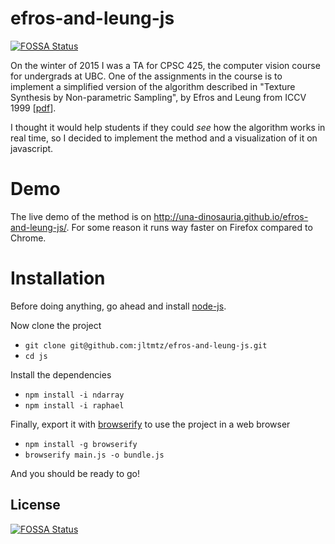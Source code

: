 # efros-and-leung-js
[![FOSSA Status](https://app.fossa.com/api/projects/git%2Bgithub.com%2Funa-dinosauria%2Fefros-and-leung-js.svg?type=shield)](https://app.fossa.com/projects/git%2Bgithub.com%2Funa-dinosauria%2Fefros-and-leung-js?ref=badge_shield)


On the winter of 2015 I was a TA for CPSC 425, the computer vision course for undergrads at UBC. One of the assignments in the course is to implement a simplified version of the algorithm described in "Texture Synthesis by Non-parametric Sampling", by Efros and Leung from ICCV 1999 [[pdf](https://www.eecs.berkeley.edu/Research/Projects/CS/vision/papers/efros-iccv99.pdf)].

I thought it would help students if they could *see* how the algorithm works in real time, so I decided to implement the method and a visualization of it on javascript.

# Demo

The live demo of the method is on http://una-dinosauria.github.io/efros-and-leung-js/. For some reason it runs way faster on Firefox compared to Chrome.

# Installation

Before doing anything, go ahead and install [node-js](https://nodejs.org/).

Now clone the project

* `git clone git@github.com:jltmtz/efros-and-leung-js.git`
* `cd js`

Install the dependencies

* `npm install -i ndarray`
* `npm install -i raphael`

Finally, export it with [browserify](http://browserify.org/) to use the project in a web browser

* `npm install -g browserify`
* `browserify main.js -o bundle.js`

And you should be ready to go!


## License
[![FOSSA Status](https://app.fossa.com/api/projects/git%2Bgithub.com%2Funa-dinosauria%2Fefros-and-leung-js.svg?type=large)](https://app.fossa.com/projects/git%2Bgithub.com%2Funa-dinosauria%2Fefros-and-leung-js?ref=badge_large)